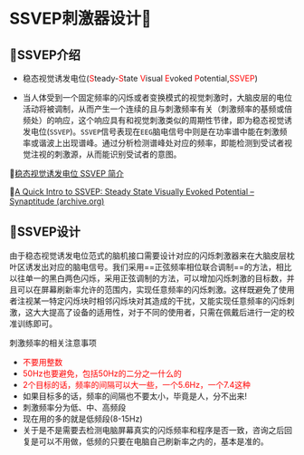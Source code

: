 # SSVEP刺激器设计🐇

## 🤡SSVEP介绍

* 稳态视觉诱发电位(<font color='red'>S</font>teady-<font color='red'>S</font>tate <font color='red'>V</font>isual <font color='red'>E</font>voked <font color='red'>P</font>otential,<font color='red'>SSVEP</font>)

* 当人体受到一个固定频率的闪烁或者变换模式的视觉刺激时，大脑皮层的电位活动将被调制，从而产生一个连续的且与刺激频率有关（刺激频率的基频或倍频处）的响应，这个响应具有和视觉刺激类似的周期性节律，即为稳态视觉诱发电位(`SSVEP`)。`SSVEP`信号表现在`EEG`脑电信号中则是在功率谱中能在刺激频率或谐波上出现谱峰。通过分析检测谱峰处对应的频率，即能检测到受试者视觉注视的刺激源，从而能识别受试者的意图。

🙌[稳态视觉诱发电位 SSVEP 简介](https://mp.weixin.qq.com/s?__biz=Mzg4MzYzNDgwMQ==&mid=2247508127&idx=1&sn=77ada479f6df75d0f5eec8cb1122d1bd&source=41#wechat_redirect)

🙌[A Quick Intro to SSVEP: Steady State Visually Evoked Potential – Synaptitude (archive.org)](https://web.archive.org/web/20181209171157/http://synaptitude.me/blog/a-quick-intro-to-ssvep-steady-state-visually-evoked-potential/)

## 🐻SSVEP设计

由于稳态视觉诱发电位范式的脑机接口需要设计对应的闪烁刺激器来在大脑皮层枕叶区诱发出对应的脑电信号。我们采用==正弦频率相位联合调制==的方法，相比以往单一的黑白两色闪烁，采用正弦调制的方法，可以增加闪烁刺激的目标数，并且可以在屏幕刷新率允许的范围内，实现任意频率的闪烁刺激。这样既避免了使用者注视某一特定闪烁块时相邻闪烁块对其造成的干扰，又能实现任意频率的闪烁刺激，这大大提高了设备的适用性，对于不同的使用者，只需在佩戴后进行一定的校准训练即可。

刺激频率的相关注意事项

* <font color='red'>不要用整数</font>
* <font color='red'>50Hz也要避免，包括50Hz的二分之一什么的</font>
* <font color='red'>2个目标的话，频率的间隔可以大一些，一个5.6Hz，一个7.4这种</font>
* 如果目标多的话，频率的间隔也不要太小，毕竟是人，分不出来!
* 刺激频率分为低、中、高频段
* 现在用的多的就是低频段(8-15Hz)
* 关于是不是需要去检测电脑屏幕真实的闪烁频率和程序是否一致，咨询之后回复是可以不用做，低频的只要在电脑自己刷新率之内的，基本是准的。

